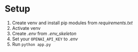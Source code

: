 # Setup

1. Create venv and install pip modules from *requirements.txt*
1. Activate venv
1. Create *.env* from *.env_skeleton*
1. Set your `OPENAI_API_KEY` to *.env*
1. Run `python app.py`
